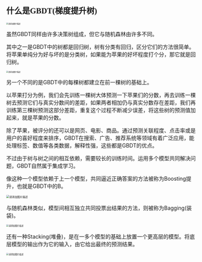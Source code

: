 ## <font face='宋体' >什么是GBDT(梯度提升树)</font>

<img src="https://img-blog.csdnimg.cn/1f56b8d8617245a595f4e857d7ea6d81.png" alt="请添加图片描述" style="zoom:33%;" />

虽然GBDT同样由许多决策树组成，但它与随机森林由许多不同。

其中之一是GBDT中的树都是回归树，树有分类有回归，区分它们的方法很简单。将苹果单纯分为好与坏的是分类树，如果能为苹果的好坏程度打个分，那它就是回归树。

<img src="https://img-blog.csdnimg.cn/845d24cdbd4f40bcbc1c5b039a2b9829.png" alt="请添加图片描述" style="zoom:33%;" />

另一个不同的是GBDT中的每棵树都建立在前一棵树的基础上。

以苹果打分为例，我们会先训练一棵树大体预测一下苹果们的分数，再去训练一棵树去预测它们与真实分数间的差距，如果两者相加仍与真实分数存在差距，我们再训练第三棵树预测这部分差距，重复这个过程不断减少误差，将这些树的预测值加起来，就是苹果的分数。

除了苹果，被评分的还可以是网页、电影、商品。通过预测关联程度、点击率或是用户的喜好程度来排序，GBDT在搜索、广告、推荐系统等领域有着广泛应用，能处理标签、数值等各类数据，解释性强，这些都是GBDT的优点。

不过由于树与树之间的相互依赖，需要较长的训练时间。运用多个模型共同解决问题，GBDT自然属于集成学习。

像这种一个模型依赖于上一个模型，共同逼近正确答案的方法被称为Boosting提升，也就是GBDT中的B。

<img src="https://img-blog.csdnimg.cn/b465a1a878b341b2b37a0ec008758e3a.png" alt="请添加图片描述" style="zoom:50%;" />

与随机森林类似，模型间相互独立共同投票出结果的方法，则被称为Bagging(装袋)。

<img src="https://img-blog.csdnimg.cn/b2e0e7a5739343619f13e65025a3c1c7.png" alt="请添加图片描述" style="zoom:40%;" />

还有一种Stacking(堆叠)，是在一多个模型的基础上放置一个更高层的模型。将底层模型的输出作为它的输入，由它给出最终的预测结果。

<img src="https://img-blog.csdnimg.cn/504e2e159e414131a54037f11a8a8682.png" alt="请添加图片描述" style="zoom:40%;" />

